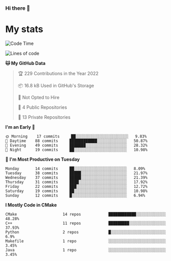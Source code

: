 ### Hi there 👋

# My stats

<!--START_SECTION:waka-->
![Code Time](http://img.shields.io/badge/Code%20Time-103%20hrs%2026%20mins-blue)

![Lines of code](https://img.shields.io/badge/From%20Hello%20World%20I%27ve%20Written-88%20Thousand%20lines%20of%20code-blue)

**🐱 My GitHub Data** 

> 🏆 229 Contributions in the Year 2022
 > 
> 📦 16.8 kB Used in GitHub's Storage 
 > 
> 🚫 Not Opted to Hire
 > 
> 📜 4 Public Repositories 
 > 
> 🔑 13 Private Repositories  
 > 
**I'm an Early 🐤** 

```text
🌞 Morning    17 commits     ██░░░░░░░░░░░░░░░░░░░░░░░   9.83% 
🌆 Daytime    88 commits     ████████████░░░░░░░░░░░░░   50.87% 
🌃 Evening    49 commits     ███████░░░░░░░░░░░░░░░░░░   28.32% 
🌙 Night      19 commits     ██░░░░░░░░░░░░░░░░░░░░░░░   10.98%

```
📅 **I'm Most Productive on Tuesday** 

```text
Monday       14 commits     ██░░░░░░░░░░░░░░░░░░░░░░░   8.09% 
Tuesday      38 commits     █████░░░░░░░░░░░░░░░░░░░░   21.97% 
Wednesday    37 commits     █████░░░░░░░░░░░░░░░░░░░░   21.39% 
Thursday     31 commits     ████░░░░░░░░░░░░░░░░░░░░░   17.92% 
Friday       22 commits     ███░░░░░░░░░░░░░░░░░░░░░░   12.72% 
Saturday     19 commits     ██░░░░░░░░░░░░░░░░░░░░░░░   10.98% 
Sunday       12 commits     █░░░░░░░░░░░░░░░░░░░░░░░░   6.94%

```


**I Mostly Code in CMake** 

```text
CMake                    14 repos            ████████████░░░░░░░░░░░░░   48.28% 
C++                      11 repos            █████████░░░░░░░░░░░░░░░░   37.93% 
Python                   2 repos             █░░░░░░░░░░░░░░░░░░░░░░░░   6.9% 
Makefile                 1 repo              ░░░░░░░░░░░░░░░░░░░░░░░░░   3.45% 
Java                     1 repo              ░░░░░░░░░░░░░░░░░░░░░░░░░   3.45%

```



<!--END_SECTION:waka-->
